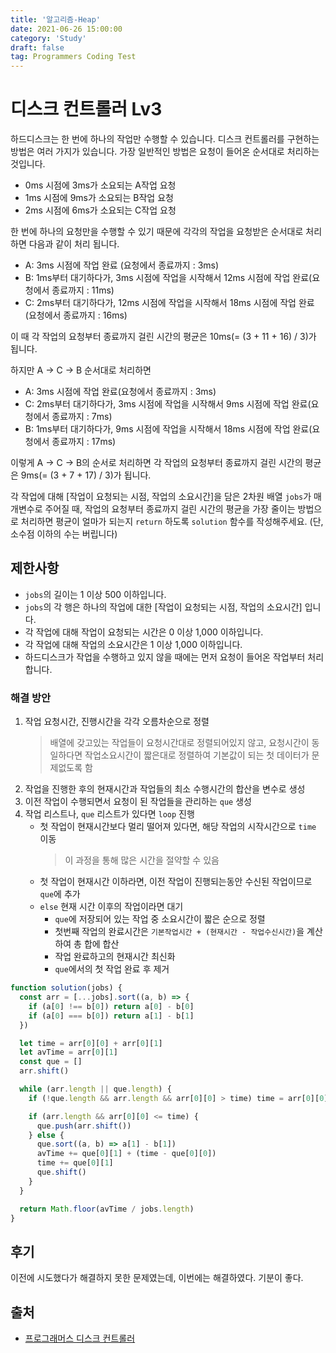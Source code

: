 ```yaml
---
title: '알고리즘-Heap'
date: 2021-06-26 15:00:00
category: 'Study'
draft: false
tag: Programmers Coding Test
---
```


# 디스크 컨트롤러 Lv3

하드디스크는 한 번에 하나의 작업만 수행할 수 있습니다. 디스크 컨트롤러를 구현하는 방법은 여러 가지가 있습니다. 가장 일반적인 방법은 요청이 들어온 순서대로 처리하는 것입니다.

- 0ms 시점에 3ms가 소요되는 A작업 요청
- 1ms 시점에 9ms가 소요되는 B작업 요청
- 2ms 시점에 6ms가 소요되는 C작업 요청

한 번에 하나의 요청만을 수행할 수 있기 때문에 각각의 작업을 요청받은 순서대로 처리하면 다음과 같이 처리 됩니다.

- A: 3ms 시점에 작업 완료 (요청에서 종료까지 : 3ms)
- B: 1ms부터 대기하다가, 3ms 시점에 작업을 시작해서 12ms 시점에 작업 완료(요청에서 종료까지 : 11ms)
- C: 2ms부터 대기하다가, 12ms 시점에 작업을 시작해서 18ms 시점에 작업 완료(요청에서 종료까지 : 16ms)

이 때 각 작업의 요청부터 종료까지 걸린 시간의 평균은 10ms(= (3 + 11 + 16) / 3)가 됩니다.

하지만 A → C → B 순서대로 처리하면

- A: 3ms 시점에 작업 완료(요청에서 종료까지 : 3ms)
- C: 2ms부터 대기하다가, 3ms 시점에 작업을 시작해서 9ms 시점에 작업 완료(요청에서 종료까지 : 7ms)
- B: 1ms부터 대기하다가, 9ms 시점에 작업을 시작해서 18ms 시점에 작업 완료(요청에서 종료까지 : 17ms)

이렇게 A → C → B의 순서로 처리하면 각 작업의 요청부터 종료까지 걸린 시간의 평균은 9ms(= (3 + 7 + 17) / 3)가 됩니다.

각 작업에 대해 [작업이 요청되는 시점, 작업의 소요시간]을 담은 2차원 배열 `jobs`가 매개변수로 주어질 때, 작업의 요청부터 종료까지 걸린 시간의 평균을 가장 줄이는 방법으로 처리하면 평균이 얼마가 되는지 `return` 하도록 `solution` 함수를 작성해주세요. (단, 소수점 이하의 수는 버립니다)

## 제한사항

- `jobs`의 길이는 1 이상 500 이하입니다.
- `jobs`의 각 행은 하나의 작업에 대한 [작업이 요청되는 시점, 작업의 소요시간] 입니다.
- 각 작업에 대해 작업이 요청되는 시간은 0 이상 1,000 이하입니다.
- 각 작업에 대해 작업의 소요시간은 1 이상 1,000 이하입니다.
- 하드디스크가 작업을 수행하고 있지 않을 때에는 먼저 요청이 들어온 작업부터 처리합니다.

### 해결 방안

1. 작업 요청시간, 진행시간을 각각 오름차순으로 정렬
   > 배열에 갖고있는 작업들이 요청시간대로 정렬되어있지 않고, 요청시간이 동일하다면 작업소요시간이 짧은대로 정렬하여 기본값이 되는 첫 데이터가 문제없도록 함
2. 작업을 진행한 후의 현재시간과 작업들의 최소 수행시간의 합산을 변수로 생성
3. 이전 작업이 수행되면서 요청이 된 작업들을 관리하는 `que` 생성
4. 작업 리스트나, `que` 리스트가 있다면 `loop` 진행
   - 첫 작업이 현재시간보다 멀리 떨어져 있다면, 해당 작업의 시작시간으로 `time` 이동
     > 이 과정을 통해 많은 시간을 절약할 수 있음
   - 첫 작업이 현재시간 이하라면, 이전 작업이 진행되는동안 수신된 작업이므로 `que`에 추가
   - `else` 현재 시간 이후의 작업이라면 대기
     - `que`에 저장되어 있는 작업 중 소요시간이 짧은 순으로 정렬
     - 첫번째 작업의 완료시간은 `기본작업시간 + (현재시간 - 작업수신시간)`을 계산하여 총 합에 합산
     - 작업 완료하고의 현재시간 최신화
     - `que`에서의 첫 작업 완료 후 제거

```ts
function solution(jobs) {
  const arr = [...jobs].sort((a, b) => {
    if (a[0] !== b[0]) return a[0] - b[0]
    if (a[0] === b[0]) return a[1] - b[1]
  })

  let time = arr[0][0] + arr[0][1]
  let avTime = arr[0][1]
  const que = []
  arr.shift()

  while (arr.length || que.length) {
    if (!que.length && arr.length && arr[0][0] > time) time = arr[0][0]

    if (arr.length && arr[0][0] <= time) {
      que.push(arr.shift())
    } else {
      que.sort((a, b) => a[1] - b[1])
      avTime += que[0][1] + (time - que[0][0])
      time += que[0][1]
      que.shift()
    }
  }

  return Math.floor(avTime / jobs.length)
}
```

## 후기

이전에 시도했다가 해결하지 못한 문제였는데, 이번에는 해결하였다.
기분이 좋다.

## 출처

- [프로그래머스 디스크 컨트롤러](https://programmers.co.kr/learn/courses/30/lessons/42627#qna)
